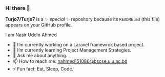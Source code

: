 ### Hi there 👋


**Turjo7/Turjo7** is a ✨ _special_ ✨ repository because its `README.md` (this file) appears on your GitHub profile.

I am Nasir Uddin Ahmed

- 🔭 I’m currently working on a Laravel framewrok based project.
- 🌱 I’m currently learning Project Management Strategies.
- 💬 Ask me about anything.
- 📫 How to reach me: nahmed151086@bscse.uiu.ac.bd
- ⚡ Fun fact: Eat, Sleep, Code.




